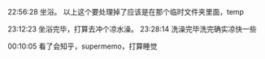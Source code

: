 22:56:28 坐浴。 [](#ediary)
以上这个要处理掉了应该是在那个临时文件夹里面，temp
[](#转ediary)

23:12:23  坐浴完毕，打算去冲个凉水澡。
23:28:14  洗澡完毕洗完确实凉快一些

00:10:05 看了会知乎，supermemo，打算睡觉

